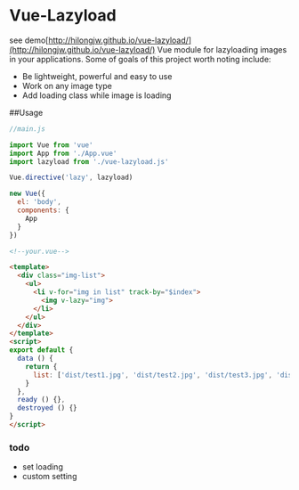 Vue-Lazyload 
========
see demo[http://hilongjw.github.io/vue-lazyload/](http://hilongjw.github.io/vue-lazyload/)
Vue module for lazyloading images in your applications. Some of goals of this project worth noting include:

* Be lightweight, powerful and easy to use
* Work on any image type
* Add loading class while image is loading

##Usage

```javascript
//main.js

import Vue from 'vue'
import App from './App.vue'
import lazyload from './vue-lazyload.js'

Vue.directive('lazy', lazyload)

new Vue({
  el: 'body',
  components: {
    App
  }
})
```

```html
<!--your.vue-->

<template>
  <div class="img-list">
    <ul>
      <li v-for="img in list" track-by="$index">
        <img v-lazy="img">
      </li>
    </ul>
  </div>
</template>
<script>
export default {
  data () {
    return {
      list: ['dist/test1.jpg', 'dist/test2.jpg', 'dist/test3.jpg', 'dist/test4.jpg', 'dist/test5.jpg', 'dist/test6.jpg', 'dist/test7.jpg', 'dist/test8.jpg']
    }
  },
  ready () {},
  destroyed () {}
}
</script>

```

### todo

* set loading
* custom setting
